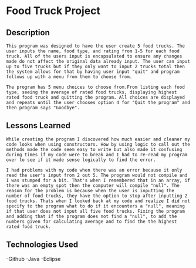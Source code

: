 # Food Truck Project

## Description

	This program was designed to have the user create 5 food trucks. The user inputs the name, food type, and rating from 1-5 for each food truck. All of the users input is encapsulated to ensure any changes made do not affect the original data already input. The user can input up to five trucks but if they only want to input 2 trucks total then the system allows for that by having user input "quit" and program follows up with a menu from them to choose from.

	The program has 5 menu choices to choose from.From listing each food type, seeing the average of rated food trucks, displaying highest rated food truck and quitting the program. All choices are displayed and repeats until the user chooses option 4 for "Quit the program" and then program says "Goodbye".

## Lessons Learned

	While creating the program I discovered how much easier and cleaner my code looks when using constructors. How by using logic to call out the methods made the code seem easy to write but also made it confusing during times if my code were to break and I had to re-read my program over to see if it made sense logically to find the error.

	I had problems with my code when there was an error because it only read the user's input from 2 out 5. The program would not compile and I was stumped for a bit. That's when I remembered that in an array, if there was an empty spot then the computer will compile "null". The reason for the problem is because when the user is inputting the number of food trucks, they have the option to stop after inputting 2 food trucks. Thats when I looked back at my code and realize I did not specify to the program what to do if it encounters a "null", meaning if that user does not input all five food trucks. Fixing the program and adding that if the program does not find a "null", to add the numbers given for calculating average and to find the the highest rated food truck.



## Technologies Used

-Github
-Java
-Eclipse
